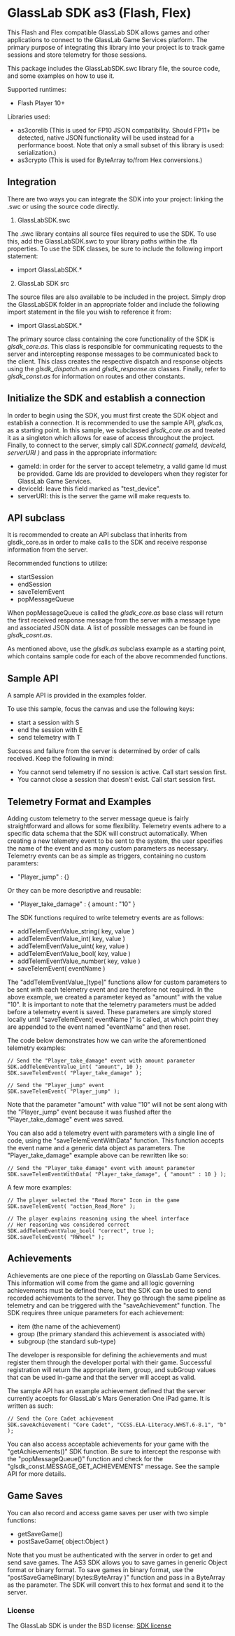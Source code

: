 GlassLab SDK as3 (Flash, Flex)
==============================

This Flash and Flex compatible GlassLab SDK allows games and other applications to connect to the GlassLab Game Services platform. The primary purpose of integrating this library into your project is to track game sessions and store telemetry for those sessions.

This package includes the GlassLabSDK.swc library file, the source code, and some examples on how to use it.

Supported runtimes:
- Flash Player 10+

Libraries used:
- as3corelib (This is used for FP10 JSON compatibility. Should FP11+ be detected, native JSON functionality will be used instead for a performance boost. Note that only a small subset of this library is used: serialization.)
- as3crypto (This is used for ByteArray to/from Hex conversions.)


Integration
-----------

There are two ways you can integrate the SDK into your project: linking the .swc or using the source code directly.

1) GlassLabSDK.swc

The .swc library contains all source files required to use the SDK. To use this, add the GlassLabSDK.swc to your library paths within the .fla properties. To use the SDK classes, be sure to include the following import statement:
- import GlassLabSDK.*

2) GlassLab SDK src

The source files are also available to be included in the project. Simply drop the GlassLabSDK folder in an appropriate folder and include the following import statement in the file you wish to reference it from:
- import GlassLabSDK.*

The primary source class containing the core functionality of the SDK is *glsdk_core.as*. This class is responsible for communicating requests to the server and intercepting response messages to be communicated back to the client. This class creates the respective dispatch and response objects using the *glsdk_dispatch.as* and *glsdk_response.as* classes. Finally, refer to *glsdk_const.as* for information on routes and other constants.


Initialize the SDK and establish a connection
---------------------------------------------

In order to begin using the SDK, you must first create the SDK object and establish a connection. It is recommended to use the sample API, *glsdk.as*, as a starting point. In this sample, we subclassed *glsdk_core.as* and treated it as a singleton which allows for ease of access throughout the project. Finally, to connect to the server, simply call *SDK.connect( gameId, deviceId, serverURI )* and pass in the appropriate information:
- gameId: in order for the server to accept telemetry, a valid game Id must be provided. Game Ids are provided to developers when they register for GlassLab Game Services.
- deviceId: leave this field marked as "test_device".
- serverURI: this is the server the game will make requests to.


API subclass
------------

It is recommended to create an API subclass that inherits from glsdk_core.as in order to make calls to the SDK and receive response information from the server.

Recommended functions to utilize:
- startSession
- endSession
- saveTelemEvent
- popMessageQueue

When popMessageQueue is called the *glsdk_core.as* base class will return the first received response message from the server with a message type and associated JSON data. A list of possible messages can be found in *glsdk_cosnt.as*.

As mentioned above, use the *glsdk.as* subclass example as a starting point, which contains sample code for each of the above recommended functions.


Sample API
----------

A sample API is provided in the examples folder.

To use this sample, focus the canvas and use the following keys:
- start a session with S
- end the session with E
- send telemetry with T

Success and failure from the server is determined by order of calls received. Keep the following in mind:
- You cannot send telemetry if no session is active. Call start session first.
- You cannot close a session that doesn't exist. Call start session first.


Telemetry Format and Examples
-----------------------------

Adding custom telemetry to the server message queue is fairly straightforward and allows for some flexibility. Telemetry events adhere to a specific data schema that the SDK will construct automatically. When creating a new telemetry event to be sent to the system, the user specifies the name of the event and as many custom parameters as necessary. Telemetry events can be as  simple as triggers, containing no custom paramters:
- "Player_jump" : {}
 
Or they can be more descriptive and reusable:
- "Player_take_damage" : { amount : "10" }

The SDK functions required to write telemetry events are as follows:
- addTelemEventValue_string( key, value )
- addTelemEventValue_int( key, value )
- addTelemEventValue_uint( key, value )
- addTelemEventValue_bool( key, value )
- addTelemEventValue_number( key, value )
- saveTelemEvent( eventName )

The "addTelemEventValue_[type]" functions allow for custom parameters to be sent with each telemetry event and are therefore not required. In the above example, we created a parameter keyed as "amount" with the value "10". It is important to note that the telemetry parameters must be added before a telemetry event is saved. These parameters are simply stored locally until "saveTelemEvent( eventName )" is called, at which point they are appended to the event named "eventName" and then reset.

The code below demonstrates how we can write the aforementioned telemetry examples:

```
// Send the "Player_take_damage" event with amount parameter
SDK.addTelemEventValue_int( "amount", 10 );
SDK.saveTelemEvent( "Player_take_damage" );

// Send the "Player_jump" event
SDK.saveTelemEvent( "Player_jump" );
```

Note that the parameter "amount" with value "10" will not be sent along with the "Player_jump" event because it was flushed after the "Player_take_damage" event was saved.

You can also add a telemetry event with parameters with a single line of code, using the "saveTelemEventWithData" function. This function accepts the event name and a generic data object as parameters. The "Player_take_damage" example above can be rewritten like so:

```
// Send the "Player_take_damage" event with amount parameter
SDK.saveTelemEventWithData( "Player_take_damage", { "amount" : 10 } );
```

A few more examples:

```
// The player selected the "Read More" Icon in the game
SDK.saveTelemEvent( "action_Read_More" );

// The player explains reasoning using the wheel interface
// Her reasoning was considered correct
SDK.addTelemEventValue_bool( "correct", true );
SDK.saveTelemEvent( "RWheel" );
```


Achievements
------------

Achievements are one piece of the reporting on GlassLab Game Services. This information will come from the game and all logic governing achievements must be defined there, but the SDK can be used to send recorded achievements to the server. They go through the same pipeline as telemetry and can be triggered with the "saveAchievement" function. The SDK requires three unique parameters for each achievement:
- item (the name of the achievement)
- group (the primary standard this achievement is associated with)
- subgroup (the standard sub-type)

The developer is responsible for defining the achievements and must register them through the developer portal with their game. Successful registration will return the appropriate item, group, and subGroup values that can be used in-game and that the server will accept as valid.

The sample API has an example achievement defined that the server currently accepts for GlassLab's Mars Generation One iPad game. It is written as such:

```
// Send the Core Cadet achievement
SDK.saveAchievement( "Core Cadet", "CCSS.ELA-Literacy.WHST.6-8.1", "b" );
```

You can also access acceptable achievements for your game with the "getAchievements()" SDK function. Be sure to intercept the response with the "popMessageQueue()" function and check for the "glsdk_const.MESSAGE_GET_ACHIEVEMENTS" message. See the sample API for more details.


Game Saves
----------

You can also record and access game saves per user with two simple functions:
- getSaveGame()
- postSaveGame( object:Object )

Note that you must be authenticated with the server in order to get and send save games. The AS3 SDK allows you to save games in generic Object format or binary format. To save games in binary format, use the "postSaveGameBinary( bytes:ByteArray )" function and pass in a ByteArray as the parameter. The SDK will convert this to hex format and send it to the server.


### License

The GlassLab SDK is under the BSD license: [SDK license](https://github.com/GlasslabGames/GlassLabSDK-as3/blob/master/LICENSE "SDK license")